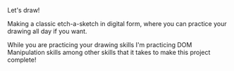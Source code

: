 Let's draw!

Making a classic etch-a-sketch in digital form, where you can practice your drawing all day if you want. 

While you are practicing your drawing skills I'm practicing DOM Manipulation skills among other skills that it takes
to make this project complete!